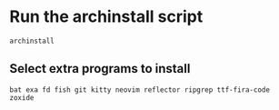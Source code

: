 # Run the archinstall script
```
archinstall
```

## Select extra programs to install
```
bat exa fd fish git kitty neovim reflector ripgrep ttf-fira-code zoxide
```

